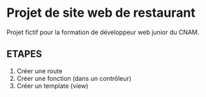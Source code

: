 # Projet de site web de restaurant

Projet fictif pour la formation de développeur web junior du CNAM.

ETAPES
------

1. Créer une route
2. Créer une fonction (dans un contrôleur)
3. Créer un template (view)
